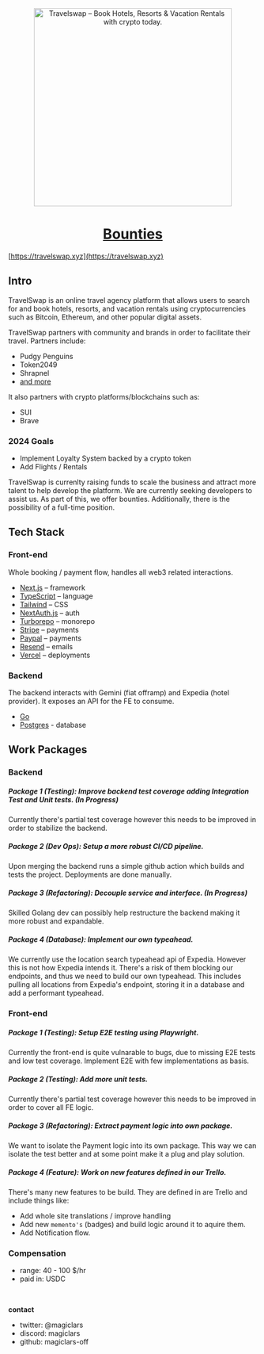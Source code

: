 <div align="center">
<a href="https://travelswap.xyz">
  <img width="400px" alt="Travelswap – Book Hotels, Resorts & Vacation Rentals with crypto today." src="https://travelswap.xyz/_next/image?url=%2F_next%2Fstatic%2Fmedia%2Fmain_text.99221128.webp&w=1080&q=75">
  <h1 align="center">Bounties</h1>
</a>
</div>


[https://travelswap.xyz](https://travelswap.xyz)

## Intro

TravelSwap is an online travel agency platform that allows users to search for and book hotels, resorts, and vacation rentals using cryptocurrencies such as Bitcoin, Ethereum, and other popular digital assets.

TravelSwap partners with community and brands in order to facilitate their travel. Partners include:
 - Pudgy Penguins
 - Token2049
 - Shrapnel
 - [and more](https://travelswap.xyz/sitemap/partners)
 
It also partners with crypto platforms/blockchains such as:
 - SUI
 - Brave

### 2024 Goals

 - Implement Loyalty System backed by a crypto token
 - Add Flights / Rentals

TravelSwap is currenlty raising funds to scale the business and attract more talent to help develop the platform.
We are currently seeking developers to assist us. As part of this, we offer bounties. Additionally, there is the possibility of a full-time position.

## Tech Stack

### Front-end

Whole booking / payment flow, handles all web3 related interactions.

- [Next.js](https://nextjs.org/) – framework
- [TypeScript](https://www.typescriptlang.org/) – language
- [Tailwind](https://tailwindcss.com/) – CSS
- [NextAuth.js](https://next-auth.js.org/) – auth
- [Turborepo](https://turbo.build/repo) – monorepo
- [Stripe](https://stripe.com/) – payments
- [Paypal](https://paypal.com/) – payments
- [Resend](https://resend.com/) – emails
- [Vercel](https://vercel.com/) – deployments

### Backend

The backend interacts with Gemini (fiat offramp) and Expedia (hotel provider). It exposes an API for the FE to consume.

- [Go](https://go.dev/doc/install)
- [Postgres](https://www.postgresql.org/) - database


## Work Packages

### Backend
 
##### Package 1 (Testing): Improve backend test coverage adding Integration Test and Unit tests. (In Progress)
 
Currently there's partial test coverage however this needs to be improved in order to stabilize the backend.

##### Package 2 (Dev Ops): Setup a more robust CI/CD pipeline.

Upon merging the backend runs a simple github action which builds and tests the project. Deployments are done manually.

##### Package 3 (Refactoring): Decouple service and interface. (In Progress)

Skilled Golang dev can possibly help restructure the backend making it more robust and expandable.

##### Package 4 (Database): Implement our own typeahead.

We currently use the location search typeahead api of Expedia. However this is not how Expedia intends it. There's a risk of them blocking our endpoints, and thus we need to build our own typeahead. This includes pulling all locations from Expedia's endpoint, storing it in a database and add a performant typeahead.


### Front-end

##### Package 1 (Testing): Setup E2E testing using Playwright.

Currently the front-end is quite vulnarable to bugs, due to missing E2E tests and low test coverage. Implement E2E with few implementations as basis.

##### Package 2 (Testing): Add more unit tests.

Currently there's partial test coverage however this needs to be improved in order to cover all FE logic.

##### Package 3 (Refactoring): Extract payment logic into own package.

We want to isolate the Payment logic into its own package. This way we can isolate the test better and at some point make it a plug and play solution.

##### Package 4 (Feature): Work on new features defined in our Trello.

There's many new features to be build. They are defined in are Trello and include things like:
 
 - Add whole site translations / improve handling
 - Add new `memento's` (badges) and build logic around it to aquire them.
 - Add Notification flow.


### Compensation

- range:  40 - 100 $/hr
- paid in: USDC

<br/>

**contact**
- twitter: @magiclars
- discord: magiclars
- github:  magiclars-off
